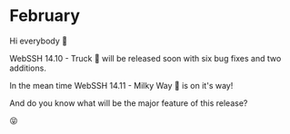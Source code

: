 # February

Hi everybody :wave:

WebSSH 14.10 - Truck :truck: will be released soon with six bug fixes and two additions.

In the mean time WebSSH 14.11 - Milky Way :milky_way: is on it's way!

And do you know what will be the major feature of this release?

:stuck_out_tongue_closed_eyes: